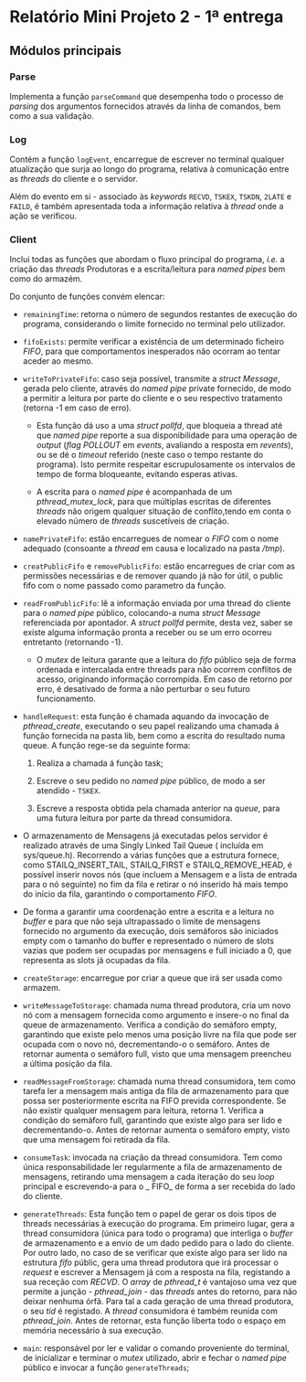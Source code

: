 # **Relatório Mini Projeto 2 - 1ª entrega**

## **Módulos principais**

### **Parse**

Implementa a função `parseCommand` que desempenha todo o processo de _parsing_ dos argumentos fornecidos através da linha de comandos, bem como a sua validação.

### **Log**

Contém a função `logEvent`, encarregue de escrever no terminal qualquer atualização que surja ao longo do programa, relativa à comunicação entre as _threads_ do cliente e o servidor. 

Além do evento em si - associado às _keywords_ `RECVD`, `TSKEX`, `TSKDN`, `2LATE` e `FAILD`, é também apresentada toda a informação relativa à _thread_ onde a ação se verificou.

### **Client**

Inclui todas as funções que abordam o fluxo principal do programa, _i.e._ a criação das _threads_ Produtoras e a escrita/leitura para _named pipes_ bem como do armazém.

Do conjunto de funções convém elencar: 

- `remainingTime`: retorna o número de segundos restantes de execução do programa, considerando o limite fornecido no terminal pelo utilizador.

- `fifoExists`: permite verificar a existência de um determinado ficheiro _FIFO_, para que comportamentos inesperados não ocorram ao tentar aceder ao mesmo.

- `writeToPrivateFifo`: caso seja possível, transmite a _struct Message_, gerada pelo cliente, através do _named pipe_ private fornecido, de modo a permitir a leitura por parte do cliente e o seu respectivo tratamento (retorna -1 em caso de erro).

    - Esta função dá uso a uma _struct pollfd_, que bloqueia a thread até que _named pipe_ reporte a sua disponibilidade para uma operação de _output_ (_flag POLLOUT_ em _events_, avaliando a resposta em _revents_), ou se dé o _timeout_ referido (neste caso o tempo restante do programa). Isto permite respeitar escrupulosamente os intervalos de tempo de forma bloqueante, evitando esperas ativas.

    - A escrita para o _named pipe_ é acompanhada de um _pthread_mutex_lock_, para que múltiplas escritas de diferentes _threads_ não origem qualquer situação de conflito,tendo em conta o elevado número de _threads_ suscetíveis de criação.

- `namePrivateFifo`: estão encarregues de nomear o _FIFO_ com o nome adequado (consoante a _thread_ em causa e localizado na pasta _/tmp_).

- `creatPublicFifo` e `removePublicFifo`: estão encarregues de criar com as permissões necessárias e de remover quando já não for útil, o public fifo com o nome passado como parametro da função.

- `readFromPublicFifo`: lê a informação enviada por uma thread do cliente para o _named pipe_ público, colocando-a
  numa _struct Message_ referenciada por apontador. A _struct pollfd_ permite, desta vez, saber se existe alguma
  informação pronta a receber ou se um erro ocorreu entretanto (retornando -1).

    - O _mutex_ de leitura garante que a leitura do _fifo_ público seja de forma ordenada e intercalada entre threads
      para não ocorrem conflitos de acesso, originando informação corrompida. Em caso de retorno por erro, é desativado
      de forma a não perturbar o seu futuro funcionamento.

- `handleRequest`: esta função é chamada aquando da invocação de _pthread_create_, executando o seu papel realizando uma chamada á função fornecida na pasta lib, bem como a escrita do resultado numa queue. A função rege-se da seguinte forma: 

    1. Realiza a chamada á função task;

    2. Escreve o seu pedido no _named pipe_ público, de modo a ser atendido - `TSKEX`.

    3. Escreve a resposta obtida pela chamada anterior na _queue_, para uma futura leitura por parte da thread consumidora.

- O armazenamento de Mensagens já executadas pelos servidor é realizado através de uma Singly Linked Tail Queue (
incluída em sys/queue.h). Recorrendo a várias funções que a estrutura fornece, como STAILQ_INSERT_TAIL, STAILQ_FIRST e
STAILQ_REMOVE_HEAD, é possível inserir novos nós (que incluem a Mensagem e a lista de entrada para o nó seguinte) no
fim da fila e retirar o nó inserido há mais tempo do início da fila, garantindo o comportamento _FIFO_.

- De forma a garantir uma coordenação entre a escrita e a leitura no _buffer_ e para que não seja ultrapassado o limite
de mensagens fornecido no argumento da execução, dois semáforos são iniciados empty com o tamanho do buffer e
representado o número de slots vazias que podem ser ocupadas por mensagens e full iniciado a 0, que representa as
slots já ocupadas da fila.

- `createStorage`: encarregue por criar a queue que irá ser usada como armazem.

- `writeMessageToStorage`: chamada numa thread produtora, cria um novo nó com a mensagem fornecida como argumento e
insere-o no final da queue de armazenamento. Verifica a condição do semáforo empty, garantindo que existe pelo menos
uma posição livre na fila que pode ser ocupada com o novo nó, decrementando-o o semáforo. Antes de retornar aumenta o
semáforo full, visto que uma mensagem preencheu a última posição da fila.

- `readMessageFromStorage`: chamada numa thread consumidora, tem como tarefa ler a mensagem mais antiga da fila de
armazenamento para que possa ser posteriormente escrita na FIFO previda correspondente. Se não existir qualquer
mensagem para leitura, retorna 1. Verifica a condição do semáforo full, garantindo que existe algo para ser lido e
decrementando-o. Antes de retornar aumenta o semáforo empty, visto que uma mensagem foi retirada da fila.

- `consumeTask`: invocada na criação da thread consumidora. Tem como única responsabilidade ler regularmente a fila de
  armazenamento de mensagens, retirando uma mensagem a cada iteração do seu _loop_ principal e escrevendo-a para o _
  FIFO_ de forma a ser recebida do lado do cliente.

- `generateThreads`: Esta função tem o papel de gerar os dois tipos de threads necessárias à execução do programa. Em
  primeiro lugar, gera a thread consumidora (única para todo o programa) que interliga o _buffer_ de armazenamento e a
  envio de um dado pedido para o lado do cliente. Por outro lado, no caso de se verificar que existe algo para ser lido
  na estrutura _fifo_ públic, gera uma thread produtora que irá processar o _request_ e escrever a Mensagem já com a
  resposta na fila, registando a sua receção com _RECVD_. O _array_ de _pthread_t_ é vantajoso uma vez que permite a
  junção - _pthread_join_ - das _threads_ antes do retorno, para não deixar nenhuma órfã. Para tal a cada geração de uma
  thread produtora, o seu _tid_ é registado. A _thread_ consumidora é também reunida com  _pthread_join_. Antes de
  retornar, esta função liberta todo o espaço em memória necessário à sua execução.


- `main`: responsável por ler e validar o comando proveniente do terminal, de inicializar e terminar o _mutex_ utilizado, abrir e fechar o _named pipe_ público e invocar a função `generateThreads`;
